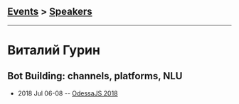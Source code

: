 ## [Events](../README.md) > [Speakers](../speakers.md)
---

# Виталий Гурин

## Bot Building: channels, platforms, NLU
- 2018 Jul 06-08 -- [OdessaJS 2018](https://youtu.be/VIlbw9gvyWs)    
